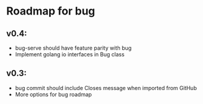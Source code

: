 # Roadmap for bug

## v0.4:
- bug-serve should have feature parity with bug
- Implement golang io interfaces in Bug class

## v0.3:
- bug commit should include Closes message when imported from GitHub
- More options for bug roadmap
